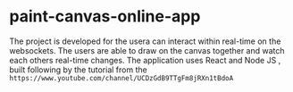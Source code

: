 # paint-canvas-online-app
The project is developed for the usera can interact within real-time on the websockets. The users are able to draw on the canvas together and watch each others real-time changes. The application uses React and Node JS , built following by the tutorial from the  `https://www.youtube.com/channel/UCDzGdB9TTgFm8jRXn1tBdoA`
